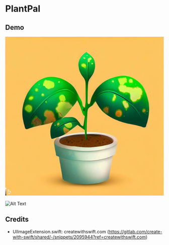 # PlantPal

## Demo
![Alt Text](/PlantPal/Assets.xcassets/AppIcon.appiconset/_e81f9395-08a8-4491-9ee4-3e3130519e38.jpg)

![Alt Text](https://media.giphy.com/media/v1.Y2lkPTc5MGI3NjExZDRxbzhtaHJuZG81NmxtNzRmczluZDhvZHlyajU0b3NzZ2Zzdm9nbCZlcD12MV9pbnRlcm5hbF9naWZfYnlfaWQmY3Q9Zw/nGqSLogLiIAfgbpUbD/giphy.gif)

## Credits
- UIImageExtension.swift: createwithswift.com (https://gitlab.com/create-with-swift/shared/-/snippets/2095944?ref=createwithswift.com)
